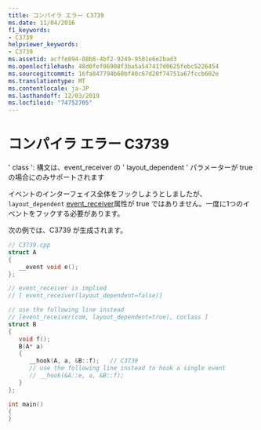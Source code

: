 ```yaml
---
title: コンパイラ エラー C3739
ms.date: 11/04/2016
f1_keywords:
- C3739
helpviewer_keywords:
- C3739
ms.assetid: acffe894-08b8-4bf2-9249-9501e6e2bad3
ms.openlocfilehash: 48d0fef86908f3ba5a547417d0625febc5226454
ms.sourcegitcommit: 16fa847794b60bf40c67d20f74751a67fccb602e
ms.translationtype: MT
ms.contentlocale: ja-JP
ms.lasthandoff: 12/03/2019
ms.locfileid: "74752705"
---
```

# <a name="compiler-error-c3739"></a>コンパイラ エラー C3739

' class ': 構文は、event_receiver の ' layout_dependent ' パラメーターが true の場合にのみサポートされます

イベントのインターフェイス全体をフックしようとしましたが、`layout_dependent` [event_receiver](../../windows/event-receiver.md)属性が true ではありません。一度に1つのイベントをフックする必要があります。

次の例では、C3739 が生成されます。

```cpp
// C3739.cpp
struct A
{
   __event void e();
};

// event_receiver is implied
// [ event_receiver(layout_dependent=false)]

// use the following line instead
// [event_receiver(com, layout_dependent=true), coclass ]
struct B
{
   void f();
   B(A* a)
   {
      __hook(A, a, &B::f);   // C3739
      // use the following line instead to hook a single event
      // __hook(&A::e, a, &B::f);
   }
};

int main()
{
}
```
